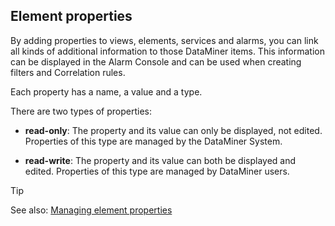 ## Element properties

By adding properties to views, elements, services and alarms, you can link all kinds of additional information to those DataMiner items. This information can be displayed in the Alarm Console and can be used when creating filters and Correlation rules.

Each property has a name, a value and a type.

There are two types of properties:

- **read-only**: The property and its value can only be displayed, not edited. Properties of this type are managed by the DataMiner System.

- **read-write**: The property and its value can both be displayed and edited. Properties of this type are managed by DataMiner users.

> [!TIP]
> See also:
> [Managing element properties](Managing_element_properties.md)

